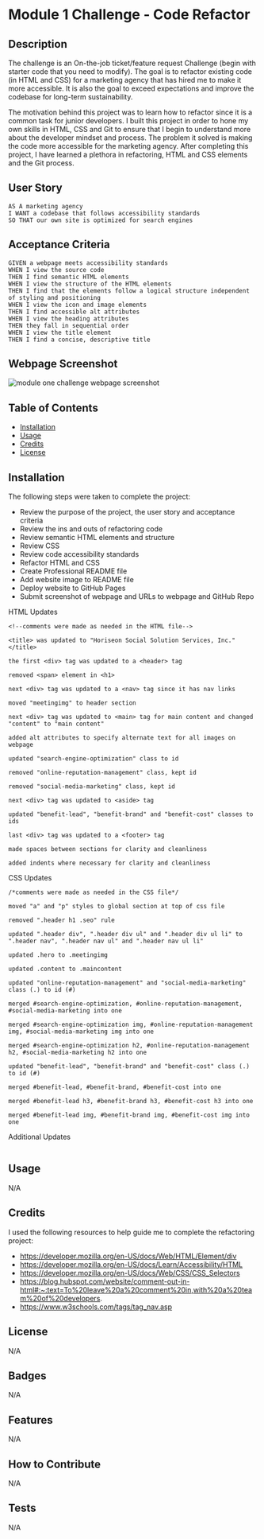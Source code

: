 # Module 1 Challenge - Code Refactor

## Description

The challenge is an On-the-job ticket/feature request Challenge (begin with starter code that you need to modify). The goal is to refactor existing code (in HTML and CSS) for a marketing agency that has hired me to make it more accessible. It is also the goal to exceed expectations and improve the codebase for long-term sustainability.

The motivation behind this project was to learn how to refactor since it is a common task for junior developers. I built this project in order to hone my own skills in HTML, CSS and Git to ensure that I begin to understand more about the developer mindset and process. The problem it solved is making the code more accessible for the marketing agency. After completing this project, I have learned a plethora in refactoring, HTML and CSS elements and the Git process.

## User Story

```
AS A marketing agency
I WANT a codebase that follows accessibility standards
SO THAT our own site is optimized for search engines
```

## Acceptance Criteria

```
GIVEN a webpage meets accessibility standards
WHEN I view the source code
THEN I find semantic HTML elements
WHEN I view the structure of the HTML elements
THEN I find that the elements follow a logical structure independent of styling and positioning
WHEN I view the icon and image elements
THEN I find accessible alt attributes
WHEN I view the heading attributes
THEN they fall in sequential order
WHEN I view the title element
THEN I find a concise, descriptive title
```

## Webpage Screenshot

![module one challenge webpage screenshot](./assets/images/project_screen_Shot.png)

## Table of Contents

- [Installation](#installation)
- [Usage](#usage)
- [Credits](#credits)
- [License](#license)

## Installation

The following steps were taken to complete the project:
- Review the purpose of the project, the user story and acceptance criteria
- Review the ins and outs of refactoring code
- Review semantic HTML elements and structure
- Review CSS
- Review code accessibility standards
- Refactor HTML and CSS
- Create Professional README file
- Add website image to README file
- Deploy website to GitHub Pages
- Submit screenshot of webpage and URLs to webpage and GitHub Repo

HTML Updates
```
<!--comments were made as needed in the HTML file-->

<title> was updated to "Horiseon Social Solution Services, Inc." </title>

the first <div> tag was updated to a <header> tag

removed <span> element in <h1>

next <div> tag was updated to a <nav> tag since it has nav links

moved "meetingimg" to header section

next <div> tag was updated to <main> tag for main content and changed "content" to "main content"

added alt attributes to specify alternate text for all images on webpage

updated "search-engine-optimization" class to id

removed "online-reputation-management" class, kept id

removed "social-media-marketing" class, kept id

next <div> tag was updated to <aside> tag

updated "benefit-lead", "benefit-brand" and "benefit-cost" classes to ids

last <div> tag was updated to a <footer> tag

made spaces between sections for clarity and cleanliness

added indents where necessary for clarity and cleanliness

```

CSS Updates
```
/*comments were made as needed in the CSS file*/

moved "a" and "p" styles to global section at top of css file

removed ".header h1 .seo" rule

updated ".header div", ".header div ul" and ".header div ul li" to ".header nav", ".header nav ul" and ".header nav ul li" 

updated .hero to .meetingimg

updated .content to .maincontent

updated "online-reputation-management" and "social-media-marketing" class (.) to id (#)

merged #search-engine-optimization, #online-reputation-management, #social-media-marketing into one

merged #search-engine-optimization img, #online-reputation-management img, #social-media-marketing img into one

merged #search-engine-optimization h2, #online-reputation-management h2, #social-media-marketing h2 into one

updated "benefit-lead", "benefit-brand" and "benefit-cost" class (.) to id (#)

merged #benefit-lead, #benefit-brand, #benefit-cost into one

merged #benefit-lead h3, #benefit-brand h3, #benefit-cost h3 into one

merged #benefit-lead img, #benefit-brand img, #benefit-cost img into one

```

Additional Updates
```

```

## Usage

N/A

## Credits

I used the following resources to help guide me to complete the refactoring project:

- https://developer.mozilla.org/en-US/docs/Web/HTML/Element/div
- https://developer.mozilla.org/en-US/docs/Learn/Accessibility/HTML
- https://developer.mozilla.org/en-US/docs/Web/CSS/CSS_Selectors
- https://blog.hubspot.com/website/comment-out-in-html#:~:text=To%20leave%20a%20comment%20in,with%20a%20team%20of%20developers.
- https://www.w3schools.com/tags/tag_nav.asp

## License

N/A

## Badges

N/A

## Features

N/A

## How to Contribute

N/A

## Tests

N/A